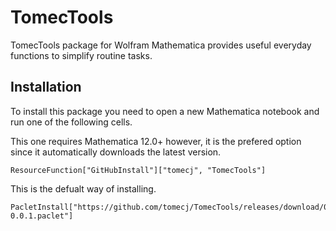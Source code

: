 # TomecTools

TomecTools package for Wolfram Mathematica provides useful everyday functions to simplify routine tasks.

## Installation

To install this package you need to open a new Mathematica notebook and run one of the following cells.

This one requires Mathematica 12.0+ however, it is the prefered option since it automatically downloads the latest version.

```
ResourceFunction["GitHubInstall"]["tomecj", "TomecTools"]
```

This is the defualt way of installing.

```
PacletInstall["https://github.com/tomecj/TomecTools/releases/download/0.0.1/TomecTools-0.0.1.paclet"]
```
